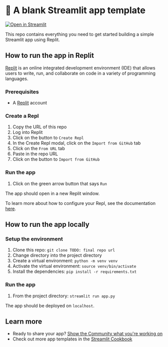 # 🎈 A blank Streamlit app template

[![Open in Streamlit](https://static.streamlit.io/badges/streamlit_badge_black_white.svg)](https://blank-app-template.streamlit.app/)

This repo contains everything you need to get started building a simple Streamlit app using Replit.

## How to run the app in Replit

[Replit](https://replit.com/) is an online integrated development environment (IDE) that allows users to write, run, and collaborate on code in a variety of programming languages.

### Prerequisites
* A [Replit](https://replit.com/) account

### Create a Repl

1. Copy the URL of this repo
2. Log into Replit
3. Click on the button to `Create Repl`
4. In the Create Repl modal, click on the `Import from GitHub` tab
5. Click on the `From URL` tab
6. Paste in the repo URL
7. Click on the button to `Import from GitHub`

### Run the app
1. Click on the green arrow button that says `Run`

The app should open in a new Replit window.

To learn more about how to configure your Repl, see the documentation [here](https://docs.replit.com/replit-workspace/configuring-repl).

## How to run the app locally

### Setup the environment

1. Clone this repo: `git clone TODO: final repo url`
2. Change directory into the project directory
3. Create a virtual environment: `python -m venv venv`
4. Activate the virtual environment: `source venv/bin/activate`  
5. Install the dependencies: `pip install -r requirements.txt`

### Run the app

1. From the project directory: `streamlit run app.py`

The app should be deployed on `localhost`.

## Learn more

* Ready to share your app? [Show the Community what you're working on](https://discuss.streamlit.io/c/streamlit-examples/9)
* Check out more app templates in the [Streamlit Cookbook](https://github.com/streamlit/cookbook0)
